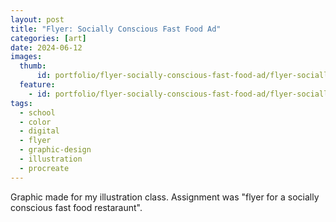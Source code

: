 ```yaml
---
layout: post
title: "Flyer: Socially Conscious Fast Food Ad"
categories: [art]
date: 2024-06-12
images:
  thumb:
      id: portfolio/flyer-socially-conscious-fast-food-ad/flyer-socially-conscious-fast-food-ad-thumbnail
  feature:
    - id: portfolio/flyer-socially-conscious-fast-food-ad/flyer-socially-conscious-fast-food-ad
tags:
  - school
  - color
  - digital
  - flyer
  - graphic-design
  - illustration
  - procreate
---
```

Graphic made for my illustration class. Assignment was "flyer for a socially conscious fast food restaraunt".